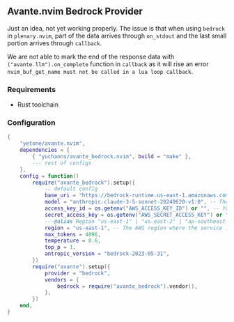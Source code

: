 ## Avante.nvim Bedrock Provider

Just an idea, not yet working properly. The issue is that when using `bedrock` in `plenary.nvim`, part of the data arrives through `on_stdout` and the last small portion arrives through `callback`.

We are not able to mark the end of the response data with `("avante.llm").on_complete` function in `callback` as it will rise an error `nvim_buf_get_name must not be called in a lua loop callback`.

### Requirements

- Rust toolchain

### Configuration

```lua
{
    "yetone/avante.nvim",
    dependencies = {
        { "yuchanns/avante_bedrock.nvim", build = "make" },
        --- rest of configs
    },
    config = function()
        require("avante_bedrock").setup({
            -- default config
            base_uri = "https://bedrock-runtime.us-east-1.amazonaws.com", -- The base URI for the Bedrock service.
            model = "anthropic.claude-3-5-sonnet-20240620-v1:0", -- The model identifier used for the service.
            access_key_id = os.getenv("AWS_ACCESS_KEY_ID") or "", -- Your AWS access key ID for authentication.
            secret_access_key = os.getenv("AWS_SECRET_ACCESS_KEY") or "", -- Your AWS secret access key for authentication.
            ---@alias Region "us-east-1" | "us-east-2" | "ap-southeast-1"
            region = "us-east-1", -- The AWS region where the service is hosted.
            max_tokens = 4096,
            temperature = 0.6,
            top_p = 1,
            antropic_version = "bedrock-2023-05-31",
        })
        require("avante").setup({
            provider = "bedrock",
            vendors = {
                bedrock = require("avante_bedrock").vendor(),
            },
        })
    end,
}

```
